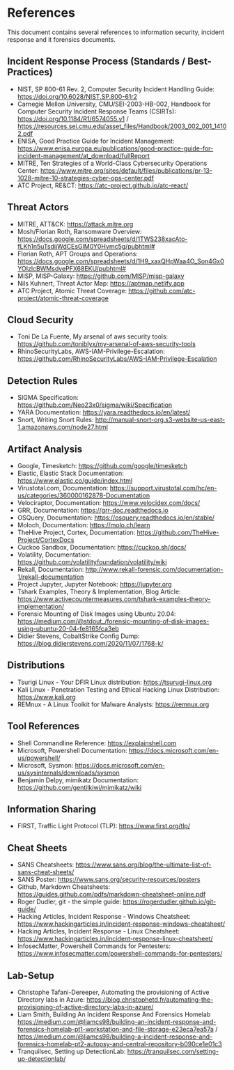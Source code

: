 # References
This document contains several references to information security, incident response and it forensics documents.

## Incident Response Process (Standards / Best-Practices)
* NIST, SP 800-61 Rev. 2, Computer Security Incident Handling Guide: https://doi.org/10.6028/NIST.SP.800-61r2
* Carnegie Mellon University, CMU/SEI-2003-HB-002, Handbook for Computer Security Incident Response Teams (CSIRTs): https://doi.org/10.1184/R1/6574055.v1 / https://resources.sei.cmu.edu/asset_files/Handbook/2003_002_001_14102.pdf
* ENISA, Good Practice Guide for Incident Management: https://www.enisa.europa.eu/publications/good-practice-guide-for-incident-management/at_download/fullReport
* MITRE, Ten Strategies of a World-Class Cybersecurity Operations Center: https://www.mitre.org/sites/default/files/publications/pr-13-1028-mitre-10-strategies-cyber-ops-center.pdf
* ATC Project, RE&CT: https://atc-project.github.io/atc-react/

## Threat Actors
* MITRE, ATT&CK: https://attack.mitre.org
* Mosh/Florian Roth, Ransomware Overview: https://docs.google.com/spreadsheets/d/1TWS238xacAto-fLKh1n5uTsdijWdCEsGIM0Y0Hvmc5g/pubhtml#
* Florian Roth, APT Groups and Operations: https://docs.google.com/spreadsheets/d/1H9_xaxQHpWaa4O_Son4Gx0YOIzlcBWMsdvePFX68EKU/pubhtml#
* MISP, MISP-Galaxy: https://github.com/MISP/misp-galaxy
* Nils Kuhnert, Threat Actor Map: https://aptmap.netlify.app
* ATC Project, Atomic Threat Coverage: https://github.com/atc-project/atomic-threat-coverage

## Cloud Security
* Toni De La Fuente, My arsenal of aws security tools: https://github.com/toniblyx/my-arsenal-of-aws-security-tools
* RhinoSecurityLabs, AWS-IAM-Privilege-Escalation: https://github.com/RhinoSecurityLabs/AWS-IAM-Privilege-Escalation

## Detection Rules
* SIGMA Specification: https://github.com/Neo23x0/sigma/wiki/Specification
* YARA Documentation: https://yara.readthedocs.io/en/latest/
* Snort, Writing Snort Rules: http://manual-snort-org.s3-website-us-east-1.amazonaws.com/node27.html

## Artifact Analysis
* Google, Timesketch: https://github.com/google/timesketch
* Elastic, Elastic Stack Documentation: https://www.elastic.co/guide/index.html
* Virustotal.com, Documentation: https://support.virustotal.com/hc/en-us/categories/360000162878-Documentation
* Velociraptor, Documentation: https://www.velocidex.com/docs/
* GRR, Documentation: https://grr-doc.readthedocs.io
* OSQuery, Documentation: https://osquery.readthedocs.io/en/stable/
* Moloch, Documentation: https://molo.ch/learn
* TheHive Project, Cortex, Documentation: https://github.com/TheHive-Project/CortexDocs
* Cuckoo Sandbox, Documentation: https://cuckoo.sh/docs/
* Volatility, Documentation: https://github.com/volatilityfoundation/volatility/wiki
* Rekall, Documentation: http://www.rekall-forensic.com/documentation-1/rekall-documentation
* Project Jupyter, Jupyter Notebook: https://jupyter.org
* Tshark Examples, Theory & Implementation, Blog Article: https://www.activecountermeasures.com/tshark-examples-theory-implementation/
* Forensic Mounting of Disk Images using Ubuntu 20.04: https://medium.com/@stdout_/forensic-mounting-of-disk-images-using-ubuntu-20-04-fe8165fca3eb
* Didier Stevens, CobaltStrike Config Dump: https://blog.didierstevens.com/2020/11/07/1768-k/

## Distributions
* Tsurigi Linux - Your DFIR Linux distribution: https://tsurugi-linux.org
* Kali Linux - Penetration Testing and Ethical Hacking Linux Distribution: https://www.kali.org
* REMnux - A Linux Toolkit for Malware Analysts: https://remnux.org

## Tool References
* Shell Commandline Reference: https://explainshell.com
* Microsoft, Powershell Documentation: https://docs.microsoft.com/en-us/powershell/
* Microsoft, Sysmon: https://docs.microsoft.com/en-us/sysinternals/downloads/sysmon
* Benjamin Delpy, mimikatz Documentation: https://github.com/gentilkiwi/mimikatz/wiki

## Information Sharing
* FIRST, Traffic Light Protocol (TLP): https://www.first.org/tlp/

## Cheat Sheets
* SANS Cheatsheets: https://www.sans.org/blog/the-ultimate-list-of-sans-cheat-sheets/
* SANS Poster: https://www.sans.org/security-resources/posters
* Github, Markdown Cheatsheets: https://guides.github.com/pdfs/markdown-cheatsheet-online.pdf
* Roger Dudler, git - the simple guide: https://rogerdudler.github.io/git-guide/
* Hacking Articles, Incident Response - Windows Cheatsheet: https://www.hackingarticles.in/incident-response-windows-cheatsheet/
* Hacking Articles, Incident Response - Linux Cheatsheet: https://www.hackingarticles.in/incident-response-linux-cheatsheet/
* InfosecMatter, Powershell Commands for Pentesters: https://www.infosecmatter.com/powershell-commands-for-pentesters/

## Lab-Setup
* Christophe Tafani-Dereeper, Automating the provisioning of Active Directory labs in Azure: https://blog.christophetd.fr/automating-the-provisioning-of-active-directory-labs-in-azure/
* Liam Smith, Building An Incident Response And Forensics Homelab https://medium.com/@liamcs98/building-an-incident-response-and-forensics-homelab-pt1-workstation-and-file-storage-e23eca7ea57a / https://medium.com/@liamcs98/building-a-incident-response-and-forensics-homelab-pt2-autopsy-and-central-repository-b090ce1e01c3
* Tranquilsec, Setting up DetectionLab: https://tranquilsec.com/setting-up-detectionlab/
